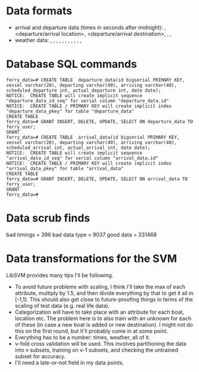 # Data formats
* arrival and departure data (times in seconds after midnight):
    <boat name>, <departure/arrival location>, <departure/arrival destination>, <estimated time>, <actual time>, <date>
* weather data:
     <date>, <time>, <sky condition>, <visibility>, <dry bulb F>, <wet bulb F>, <dew point F>, <relative humidity>, <wind speed>, <wind direction>, <station pressure>, <altimeter>


# Database SQL commands
    ferry_data=# CREATE TABLE  departure_data(id bigserial PRIMARY KEY, vessel varchar(20), departing varchar(40), arriving varchar(40), scheduled_departure int, actual_departure int, date date);
    NOTICE:  CREATE TABLE will create implicit sequence "departure_data_id_seq" for serial column "departure_data.id"
    NOTICE:  CREATE TABLE / PRIMARY KEY will create implicit index "departure_data_pkey" for table "departure_data"
    CREATE TABLE
    ferry_data=# GRANT INSERT, DELETE, UPDATE, SELECT ON departure_data TO ferry_user;
    GRANT
    ferry_data=# CREATE TABLE  arrival_data(id bigserial PRIMARY KEY, vessel varchar(20), departing varchar(40), arriving varchar(40), scheduled_arrival int, actual_arrival int, date date);
    NOTICE:  CREATE TABLE will create implicit sequence "arrival_data_id_seq" for serial column "arrival_data.id"
    NOTICE:  CREATE TABLE / PRIMARY KEY will create implicit index "arrival_data_pkey" for table "arrival_data"
    CREATE TABLE
    ferry_data=# GRANT INSERT, DELETE, UPDATE, SELECT ON arrival_data TO ferry_user;
    GRANT
    ferry_data=# 

# Data scrub finds
bad timings =  396
bad data type =  9037
good data =  331468

# Data transformations for the SVM 
LibSVM provides many tips I'll be following.
* To avoid future problems with scaling, I think I'll take the max of each attribute,
multiply by 1.5, and then divide everything by that to get it all in [-1,1].
This should also get close to future-proofing things in terms of the scaling
of test data (e.g. real life data).
* Categorization will have to take place with an attribute for each boat, location
etc.  The problem here is to also train with an unknown for each of these 
(in case a new boat is added or new destination).  I might not do this on the
first round, but it'll probably come in at some point.
* Everything has to be a number: times, weather, all of it.
* v-fold cross validation will be used.  This involves partitioning the data
into v subsets, training on v-1 subsets, and checking the untrained subset
for accuracy. 
* I'll need a late-or-not field in my data points.


